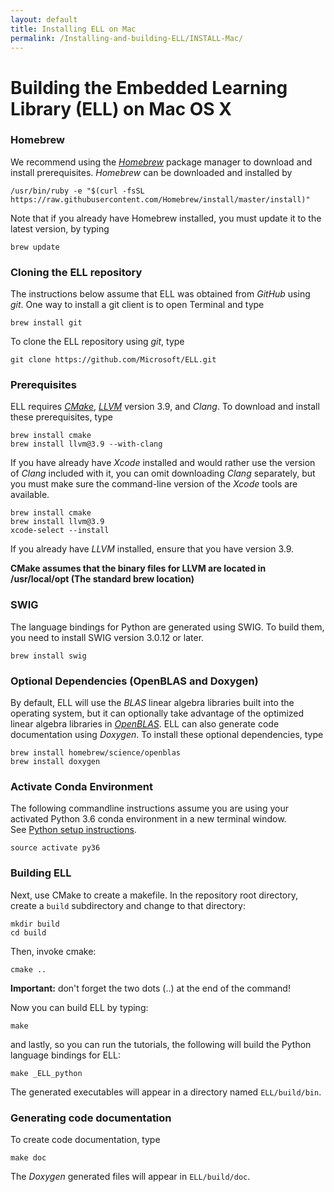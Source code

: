 ```yaml
---
layout: default
title: Installing ELL on Mac
permalink: /Installing-and-building-ELL/INSTALL-Mac/
---
```


# Building the Embedded Learning Library (ELL) on Mac OS X

### Homebrew

We recommend using the [*Homebrew*](http://brew.sh/) package manager to download and install prerequisites. *Homebrew* can be downloaded and installed by

    /usr/bin/ruby -e "$(curl -fsSL https://raw.githubusercontent.com/Homebrew/install/master/install)"

Note that if you already have Homebrew installed, you must update it to the latest version, by typing

    brew update

### Cloning the ELL repository

The instructions below assume that ELL was obtained from *GitHub* using *git*. One way to install a git client is to open Terminal and type

    brew install git

To clone the ELL repository using *git*, type

    git clone https://github.com/Microsoft/ELL.git

### Prerequisites
ELL requires [*CMake*](https://cmake.org/), [*LLVM*](http://llvm.org/) version 3.9, and *Clang*. To download and install these prerequisites, type

    brew install cmake
    brew install llvm@3.9 --with-clang

If you have already have *Xcode* installed and would rather use the version of *Clang* included with it, you can omit downloading *Clang* separately,
but you must make sure the command-line version of the *Xcode* tools are available.

    brew install cmake
    brew install llvm@3.9
    xcode-select --install

If you already have *LLVM* installed, ensure that you have version 3.9.

**CMake assumes that the binary files for LLVM are located in /usr/local/opt (The standard brew location)**

### SWIG

The language bindings for Python are generated using SWIG. To build them, you need to install SWIG version 3.0.12 or later. 

```
brew install swig
```


### Optional Dependencies (OpenBLAS and Doxygen)

By default, ELL will use the *BLAS* linear algebra libraries built into the operating system, but it
can optionally take advantage of the optimized linear algebra libraries in [*OpenBLAS*](http://www.openblas.net/).
ELL can also generate code documentation using *Doxygen*. To install these optional dependencies, type

    brew install homebrew/science/openblas
    brew install doxygen

### Activate Conda Environment

The following commandline instructions assume you are using your activated Python 3.6 conda environment in a new terminal window.  
See [Python setup instructions](/ELL/Installing-and-building-ELL/).

    source activate py36

### Building ELL
Next, use CMake to create a makefile. In the repository root directory, create a `build` subdirectory and change to that directory:

    mkdir build
    cd build

Then, invoke cmake:

    cmake ..

**Important:** don't forget the two dots (..) at the end of the command!

Now you can build ELL by typing:

    make

and lastly, so you can run the tutorials, the following will build the Python language bindings for ELL:

    make _ELL_python 

The generated executables will appear in a directory named `ELL/build/bin`.

### Generating code documentation

To create code documentation, type

    make doc

The *Doxygen* generated files will appear in `ELL/build/doc`.
